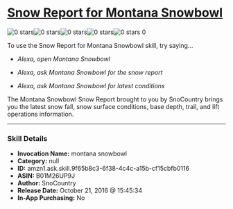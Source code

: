 # [Snow Report for Montana Snowbowl](http://alexa.amazon.com/#skills/amzn1.ask.skill.9f65b8c3-6f38-4c4c-a15b-cf15cbfb0116)
![0 stars](../../images/ic_star_border_black_18dp_1x.png)![0 stars](../../images/ic_star_border_black_18dp_1x.png)![0 stars](../../images/ic_star_border_black_18dp_1x.png)![0 stars](../../images/ic_star_border_black_18dp_1x.png)![0 stars](../../images/ic_star_border_black_18dp_1x.png) 0

To use the Snow Report for Montana Snowbowl skill, try saying...

* *Alexa, open Montana Snowbowl*

* *Alexa, ask Montana Snowbowl for the snow report*

* *Alexa, ask Montana Snowbowl for latest conditions*

The Montana Snowbowl Snow Report brought to you by SnoCountry brings you the latest snow fall, snow surface conditions,  base depth, trail, and lift operations information.

***

### Skill Details

* **Invocation Name:** montana snowbowl
* **Category:** null
* **ID:** amzn1.ask.skill.9f65b8c3-6f38-4c4c-a15b-cf15cbfb0116
* **ASIN:** B01M26UP9J
* **Author:** SnoCountry
* **Release Date:** October 21, 2016 @ 15:45:34
* **In-App Purchasing:** No
